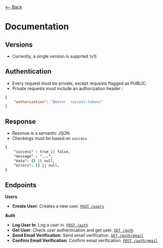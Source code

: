 [⟵ Back](./README.md)

# Documentation

## Versions

- Currently, a single version is supprted (v1)

## Authentication

- Every request must be private, except requests flagged as PUBLIC.
- Private requests must include an authorization header :
```JSON
{
    "authorization": "Bearer  <access-token>"
}
```

## Response

- Resonse is a semantic JSON
- Checkings must be based on `success`

```J
{
    "success" : true || false,
    "message" : "...",
    "data": {} || null,
    "errors": [] || null,
}

```

## Endpoints

**Users**
-  **Create User**: Creates a new user. [`POST /users`](./endpoints/user/createUser.md)

**Auth**
-  **Log User In**: Log a user in. [`POST /auth`](./endpoints/auth/loginUser.md)
-  **Get User**: Check user authentication and get user. [`GET /auth`](./endpoints/auth/getUser.md)
-  **Send Email Verification**: Send email verification. [`GET /auth/email`](./endpoints/auth/verifyEmail.md)
-  **Confirm Email Verification**: Confirm email verification. [`POST /auth/email`](./endpoints/auth/confirmEmail.md)
